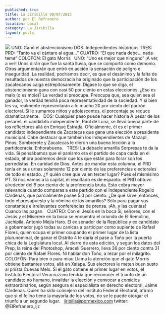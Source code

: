 ```yaml
---
published: true
title: La Jiribilla 08/07/2013
author: por El Refranero
location: Local
category: La Jiribilla
layout: posts
---
```


![](http://i.imgur.com/PELpkQlm.jpg)
UNO: Ganó el abstencionismo
DOS: Independientes históricos
TRES: PRD: “Tanto va el cántaro al agua…”
CUATRO: “El que nada debe… nada teme”
COLOFÓN: El gato Morris
 
UNO: “Uno es mejor que ninguno”
¡A ver, a ver!
Unos dirán que fue la santa lluvia, que se comportó como demonio.
Otros argumentarán que entró en acción la sensación de peligro e inseguridad.
La realidad, podríamos decir, es que el desánimo y la falta de resultados de nuestra democracia ha originado que la participación de los zacatecanos caiga estrepitosamente.
Dígase lo que se diga, el abstencionismo gana con casi 50 por ciento en estas elecciones.
¿Eso es malo (o es mole)?
La verdad sí preocupa.
Preocupa que, sea quien sea el ganador, la verdad tendrá poca representatividad de la sociedad.
Y si bien les va, realmente representarán a lo mucho 20 por ciento del padrón electoral.
Si le sumamos niños y adolescentes, el porcentaje se reduce dramáticamente.
 
DOS: Cualquier paso puede hacer historia
A pesar de los pesares, el candidato independiente, Raúl de Luna, se llevó buena parte de los reflectores allá en Enrique Estrada.
Oficialmente, él es el primer candidato independiente de Zacatecas que gana una elección a presidente municipal.
Cabe destacar que también los independientes de Mazapil, Pinos, Sombrerete y Zacatecas le dieron una buena lección a la partidocracia.
Enhorabuena.
 
TRES: La debacle amarilla
Sorpresas te da la vida.
Si pensábamos que el panismo era el partido de capa caída en el estado, ahora podremos decir que los que están para llorar son los perredistas.
En caridad de Dios.
Antes de mandar esta columna, el PRD tenía en sus urnas solamente 12 por ciento de las preferencias electorales de todo el estado.
¿Y quién cree que va en tercer lugar? Pues el mismísimo PT.
Si nos vamos a la capital, el resultado es de espanto: el PRD obtuvo alrededor del 6 por ciento de la preferencia bruta.
Esto cobra mayor relevancia cuando comparas a este partido con el independiente Rogelio Cárdenas, que parcialmente posee 5.0 por ciento.
¿De qué sirve, entonces, todo el presupuesto y la nómina de los amarillos?
Sólo para pagar sus constantes e irrelevantes conferencias de prensa.
¡Ah, y las cuentas! Cuando las pagan.
 
CUATRO: Con el Jesús en la boca
Sí, señores, con el Jesús y el Miserere en la boca se encuentra el oriundo de El Remolino, Juchipila, Antonio Mejía Haro.
El ex senador de la República y ex candidato a gobernador jugó todas su canicas a participar como suplente de Rafael Flores, quien ocupa el primer ocupando el primer lugar de la lista plurunominal, de ganar el Distrito 4 le daría el pase a Toño por la puerta chica de la Legislatura local.
Al cierre de esta edición, y según los datos del Prep, la reina del Photoshop, Araceli Guerrero, lleva 36 por ciento contra 31 por ciento de Rafael Flores.
Ni hablar don Toño, a rezar por el milagrito.
 
COLOFÓN: Para bien o para miau
Llama la atención que el gato Morris obtiene bastantes votos, allá en Xalapa.
Sus electores le meten buen susto al priísta Cuevas Melo.
Si el gato obtiene el primer lugar en votos, el Instituto Electoral Veracruzano tendría que reconocer el triunfo de un candidato no humano, invalidar la elección y convocar a comicios extraordinarios, según asegura el especialista en derecho electoral, Jaime Cárdenas. Quien ha sido consejero del Instituto Federal Electoral, afirmó que si el felino tiene la mayoría de los votos, no se le puede otorgar el triunfo a un segundo lugar.
 
jiribilla@pormexico.com
twitter: @ElRefranero_ljz
